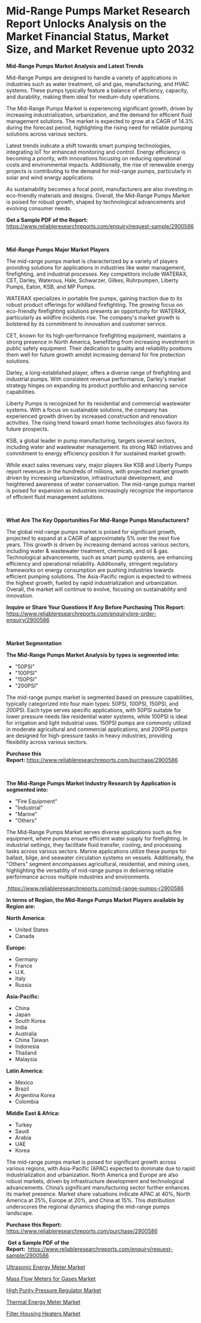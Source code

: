 <p><h1>Mid-Range Pumps Market Research Report Unlocks Analysis on the Market Financial Status, Market Size, and Market Revenue upto 2032</h1></p><p><strong>Mid-Range Pumps Market Analysis and Latest Trends</strong></p>
<p><p>Mid-Range Pumps are designed to handle a variety of applications in industries such as water treatment, oil and gas, manufacturing, and HVAC systems. These pumps typically feature a balance of efficiency, capacity, and durability, making them ideal for medium-duty operations. </p><p>The Mid-Range Pumps Market is experiencing significant growth, driven by increasing industrialization, urbanization, and the demand for efficient fluid management solutions. The market is expected to grow at a CAGR of 14.3% during the forecast period, highlighting the rising need for reliable pumping solutions across various sectors. </p><p>Latest trends indicate a shift towards smart pumping technologies, integrating IoT for enhanced monitoring and control. Energy efficiency is becoming a priority, with innovations focusing on reducing operational costs and environmental impacts. Additionally, the rise of renewable energy projects is contributing to the demand for mid-range pumps, particularly in solar and wind energy applications. </p><p>As sustainability becomes a focal point, manufacturers are also investing in eco-friendly materials and designs. Overall, the Mid-Range Pumps Market is poised for robust growth, shaped by technological advancements and evolving consumer needs.</p></p>
<p><strong>Get a Sample PDF of the Report:&nbsp;</strong> <a href="https://www.reliableresearchreports.com/enquiry/request-sample/2900586?utm_campaign=41&utm_medium=2&utm_source=Github&utm_content=ia&utm_term=16032025&utm_id=mid-range-pumps">https://www.reliableresearchreports.com/enquiry/request-sample/2900586</a></p>
<p>&nbsp;</p>
<p><strong>Mid-Range Pumps Major Market Players</strong></p>
<p><p>The mid-range pumps market is characterized by a variety of players providing solutions for applications in industries like water management, firefighting, and industrial processes. Key competitors include WATERAX, CET, Darley, Waterous, Hale, Schwarzer, Gilkes, Ruhrpumpen, Liberty Pumps, Eaton, KSB, and MP Pumps.</p><p>WATERAX specializes in portable fire pumps, gaining traction due to its robust product offerings for wildland firefighting. The growing focus on eco-friendly firefighting solutions presents an opportunity for WATERAX, particularly as wildfire incidents rise. The company's market growth is bolstered by its commitment to innovation and customer service.</p><p>CET, known for its high-performance firefighting equipment, maintains a strong presence in North America, benefitting from increasing investment in public safety equipment. Their dedication to quality and reliability positions them well for future growth amidst increasing demand for fire protection solutions.</p><p>Darley, a long-established player, offers a diverse range of firefighting and industrial pumps. With consistent revenue performance, Darley's market strategy hinges on expanding its product portfolio and enhancing service capabilities. </p><p>Liberty Pumps is recognized for its residential and commercial wastewater systems. With a focus on sustainable solutions, the company has experienced growth driven by increased construction and renovation activities. The rising trend toward smart home technologies also favors its future prospects.</p><p>KSB, a global leader in pump manufacturing, targets several sectors, including water and wastewater management. Its strong R&D initiatives and commitment to energy efficiency position it for sustained market growth.</p><p>While exact sales revenues vary, major players like KSB and Liberty Pumps report revenues in the hundreds of millions, with projected market growth driven by increasing urbanization, infrastructural development, and heightened awareness of water conservation. The mid-range pumps market is poised for expansion as industries increasingly recognize the importance of efficient fluid management solutions.</p></p>
<p>&nbsp;</p>
<p><strong>What Are The Key Opportunities For Mid-Range Pumps Manufacturers?</strong></p>
<p><p>The global mid-range pumps market is poised for significant growth, projected to expand at a CAGR of approximately 5% over the next five years. This growth is driven by increasing demand across various sectors, including water & wastewater treatment, chemicals, and oil & gas. Technological advancements, such as smart pump systems, are enhancing efficiency and operational reliability. Additionally, stringent regulatory frameworks on energy consumption are pushing industries towards efficient pumping solutions. The Asia-Pacific region is expected to witness the highest growth, fueled by rapid industrialization and urbanization. Overall, the market will continue to evolve, focusing on sustainability and innovation.</p></p>
<p><strong>Inquire or Share Your Questions If Any Before Purchasing This Report:</strong> <a href="https://www.reliableresearchreports.com/enquiry/pre-order-enquiry/2900586?utm_campaign=41&utm_medium=2&utm_source=Github&utm_content=ia&utm_term=16032025&utm_id=mid-range-pumps">https://www.reliableresearchreports.com/enquiry/pre-order-enquiry/2900586</a></p>
<p>&nbsp;</p>
<p><strong>Market Segmentation</strong></p>
<p><strong>The Mid-Range Pumps Market Analysis by types is segmented into:</strong></p>
<p><ul><li>"50PSI"</li><li>"100PSI"</li><li>"150PSI"</li><li>"200PSI"</li></ul></p>
<p><p>The mid-range pumps market is segmented based on pressure capabilities, typically categorized into four main types: 50PSI, 100PSI, 150PSI, and 200PSI. Each type serves specific applications, with 50PSI suitable for lower pressure needs like residential water systems, while 100PSI is ideal for irrigation and light industrial uses. 150PSI pumps are commonly utilized in moderate agricultural and commercial applications, and 200PSI pumps are designed for high-pressure tasks in heavy industries, providing flexibility across various sectors.</p></p>
<p><strong>Purchase this Report:&nbsp;</strong><a href="https://www.reliableresearchreports.com/purchase/2900586?utm_campaign=41&utm_medium=2&utm_source=Github&utm_content=ia&utm_term=16032025&utm_id=mid-range-pumps">https://www.reliableresearchreports.com/purchase/2900586</a></p>
<p>&nbsp;</p>
<p><strong>The Mid-Range Pumps Market Industry Research by Application is segmented into:</strong></p>
<p><ul><li>"Fire Equipment"</li><li>"Industrial"</li><li>"Marine"</li><li>"Others"</li></ul></p>
<p><p>The Mid-Range Pumps Market serves diverse applications such as fire equipment, where pumps ensure efficient water supply for firefighting. In industrial settings, they facilitate fluid transfer, cooling, and processing tasks across various sectors. Marine applications utilize these pumps for ballast, bilge, and seawater circulation systems on vessels. Additionally, the "Others" segment encompasses agricultural, residential, and mining uses, highlighting the versatility of mid-range pumps in delivering reliable performance across multiple industries and environments.</p></p>
<p><a href="https://www.reliableresearchreports.com/mid-range-pumps-r2900586?utm_campaign=41&utm_medium=2&utm_source=Github&utm_content=ia&utm_term=16032025&utm_id=mid-range-pumps">&nbsp;https://www.reliableresearchreports.com/mid-range-pumps-r2900586</a></p>
<p><strong>In terms of Region, the Mid-Range Pumps Market Players available by Region are:</strong></p>
<p>
    <p> <strong> North America: </strong>
        <ul>
            <li>United States</li>
            <li>Canada</li>
        </ul>
        </p> 
    <p> <strong> Europe: </strong>
        <ul>
            <li>Germany</li>
            <li>France</li>
            <li>U.K.</li>
            <li>Italy</li>
            <li>Russia</li>
        </ul>
        </p> 
    <p> <strong> Asia-Pacific: </strong>
        <ul>
            <li>China</li>
            <li>Japan</li>
            <li>South Korea</li>
            <li>India</li>
            <li>Australia</li>
            <li>China Taiwan</li>
            <li>Indonesia</li>
            <li>Thailand</li>
            <li>Malaysia</li>
        </ul>
        </p> 
    <p> <strong> Latin America: </strong>
        <ul>
            <li>Mexico</li>
            <li>Brazil</li>
            <li>Argentina Korea</li>
            <li>Colombia</li>
        </ul>
        </p> 
    <p> <strong> Middle East & Africa: </strong>
        <ul>
            <li>Turkey</li>
            <li>Saudi</li>
            <li>Arabia</li>
            <li>UAE</li>
            <li>Korea</li>
        </ul>
    </p>
    </p>
<p><p>The mid-range pumps market is poised for significant growth across various regions, with Asia-Pacific (APAC) expected to dominate due to rapid industrialization and urbanization. North America and Europe are also robust markets, driven by infrastructure development and technological advancements. China’s significant manufacturing sector further enhances its market presence. Market share valuations indicate APAC at 40%, North America at 25%, Europe at 20%, and China at 15%. This distribution underscores the regional dynamics shaping the mid-range pumps landscape.</p></p>
<p><strong>Purchase this Report: </strong><a href="https://www.reliableresearchreports.com/purchase/2900586?utm_campaign=41&utm_medium=2&utm_source=Github&utm_content=ia&utm_term=16032025&utm_id=mid-range-pumps">https://www.reliableresearchreports.com/purchase/2900586</a></p>
<p>&nbsp;<strong>Get a Sample PDF of the Report:&nbsp;&nbsp;</strong><a href="https://www.reliableresearchreports.com/enquiry/request-sample/2900586?utm_campaign=41&utm_medium=2&utm_source=Github&utm_content=ia&utm_term=16032025&utm_id=mid-range-pumps">https://www.reliableresearchreports.com/enquiry/request-sample/2900586</a></p>
<p><strong></strong></p>
<p><p><a href="https://github.com/naingbiner7i/Market-Research-Report-List-1/blob/main/ultrasonic-energy-meter-market.md?utm_campaign=41&utm_medium=2&utm_source=Github&utm_content=ia&utm_term=16032025&utm_id=mid-range-pumps">Ultrasonic Energy Meter Market</a></p><p><a href="https://github.com/sutrejaron/Market-Research-Report-List-1/blob/main/mass-flow-meters-for-gases-market.md?utm_campaign=41&utm_medium=2&utm_source=Github&utm_content=ia&utm_term=16032025&utm_id=mid-range-pumps">Mass Flow Meters for Gases Market</a></p><p><a href="https://github.com/siwerhommer97/Market-Research-Report-List-1/blob/main/high-purity-pressure-regulator-market.md?utm_campaign=41&utm_medium=2&utm_source=Github&utm_content=ia&utm_term=16032025&utm_id=mid-range-pumps">High Purity Pressure Regulator Market</a></p><p><a href="https://github.com/baatetoshda/Market-Research-Report-List-1/blob/main/thermal-energy-meter-market.md?utm_campaign=41&utm_medium=2&utm_source=Github&utm_content=ia&utm_term=16032025&utm_id=mid-range-pumps">Thermal Energy Meter Market</a></p><p><a href="https://github.com/beyeagamizjp/Market-Research-Report-List-1/blob/main/filter-housing-heaters-market.md?utm_campaign=41&utm_medium=2&utm_source=Github&utm_content=ia&utm_term=16032025&utm_id=mid-range-pumps">Filter Housing Heaters Market</a></p></p>